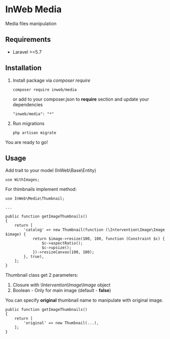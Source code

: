 # InWeb Media

Media files manipulation

## Requirements
- Laravel >=5.7

## Installation

1. Install package via *composer require*
    ```
    composer require inweb/media
    ```
    or add to your composer.json to **require** section and update your dependencies
    ```
    "inweb/media": "*"
    ```
2. Run migrations
    ```
    php artisan migrate
    ```

You are ready to go!

## Usage
Add trait to your model (InWeb\Base\Entity)
```
use WithImages;
```
For thimbnails implement method:
```
use InWeb\Media\Thumbnail;

...

public function getImageThumbnails()
{
    return [
        'catalog' => new Thumbnail(function (\Intervention\Image\Image $image) {
            return $image->resize(100, 100, function (Constraint $c) {
                $c->aspectRatio();
                $c->upsize();
            })->resizeCanvas(100, 100);
        }, true),
    ];
}
```

Thumbnail class get 2 parameters:
1. Closure with _\Intervention\Image\Image_ object
2. Boolean - Only for main image (default - **false**)

You can specify **original** thumbnail name to manipulate with original image.

```
public function getImageThumbnails()
{
    return [
        'original' => new Thumbnail(...),
    ];
}
```